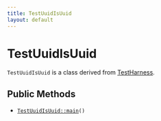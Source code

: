 ```yaml
---
title: TestUuidIsUuid
layout: default
---
```


# TestUuidIsUuid

<code>TestUuidIsUuid</code> is a class derived from <a href="TestHarness">TestHarness</a>.

## Public Methods

* <code><a href="TestUuidIsUuid%3A%3Amain">TestUuidIsUuid::main</a>()</code>

